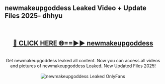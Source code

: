 <h2>newmakeupgoddess Leaked Video + Update Files 2025- dhhyu</h2>
<br>
<div align="center">
<h2><a href="https://libra.edu.pl?newmakeupgoddess" rel="nofollow">🔴 CLICK HERE 🌐==►► newmakeupgoddess</a></h2>
<br>
Get newmakeupgoddess leaked all content. Now you can access all videos and pictures of newmakeupgoddess Leaked. New Updated Files 2025!
<br>
<br>
<a href="https://libra.edu.pl?newmakeupgoddess" rel="nofollow" data-target="animated-image.originalLink"><img src="https://i.ibb.co.com/WyWwxjT/player-gif2.gif" alt="newmakeupgoddess Leaked OnlyFans" style="max-width: 100%; display: inline-block;" data-target="animated-image.originalImage"></a>
</div>
<br>